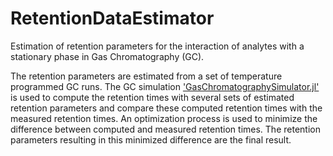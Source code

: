 # RetentionDataEstimator
Estimation of retention parameters for the interaction of analytes with a stationary phase in Gas Chromatography (GC).

The retention parameters are estimated from a set of temperature programmed GC runs. The GC simulation ['GasChromatographySimulator.jl'](https://github.com/JanLeppert/GasChromatographySimulator.jl) is used to compute the retention times with several sets of estimated retention parameters and compare these computed retention times with the measured retention times. An optimization process is used to minimize the difference between computed and measured retention times. The retention parameters resulting in this minimized difference are the final result.  
